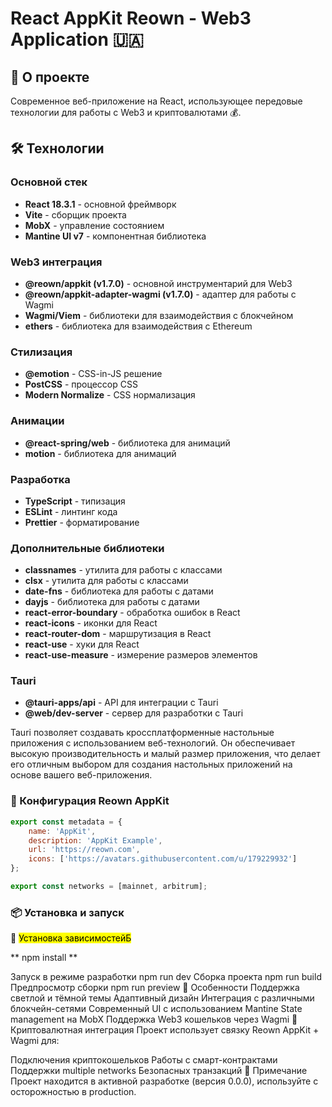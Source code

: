 # React AppKit Reown - Web3 Application 🇺🇦

## 🚀 О проекте

Современное веб-приложение на React, использующее передовые технологии для работы с Web3 и криптовалютами 💰.

## 🛠 Технологии

### Основной стек

- **React 18.3.1** - основной фреймворк
- **Vite** - сборщик проекта
- **MobX** - управление состоянием
- **Mantine UI v7** - компонентная библиотека

### Web3 интеграция

- **@reown/appkit (v1.7.0)** - основной инструментарий для Web3
- **@reown/appkit-adapter-wagmi (v1.7.0)** - адаптер для работы с Wagmi
- **Wagmi/Viem** - библиотеки для взаимодействия с блокчейном
- **ethers** - библиотека для взаимодействия с Ethereum

### Стилизация

- **@emotion** - CSS-in-JS решение
- **PostCSS** - процессор CSS
- **Modern Normalize** - CSS нормализация

### Анимации

- **@react-spring/web** - библиотека для анимаций
- **motion** - библиотека для анимаций

### Разработка

- **TypeScript** - типизация
- **ESLint** - линтинг кода
- **Prettier** - форматирование

### Дополнительные библиотеки

- **classnames** - утилита для работы с классами
- **clsx** - утилита для работы с классами
- **date-fns** - библиотека для работы с датами
- **dayjs** - библиотека для работы с датами
- **react-error-boundary** - обработка ошибок в React
- **react-icons** - иконки для React
- **react-router-dom** - маршрутизация в React
- **react-use** - хуки для React
- **react-use-measure** - измерение размеров элементов

### Tauri

- **@tauri-apps/api** - API для интеграции с Tauri
- **@web/dev-server** - сервер для разработки с Tauri

Tauri позволяет создавать кроссплатформенные настольные приложения с использованием веб-технологий. Он обеспечивает высокую производительность и малый размер приложения, что делает его отличным выбором для создания настольных приложений на основе вашего веб-приложения.

### 🔧 Конфигурация Reown AppKit

```javascript
export const metadata = {
    name: 'AppKit',
    description: 'AppKit Example',
    url: 'https://reown.com',
    icons: ['https://avatars.githubusercontent.com/u/179229932']
};

export const networks = [mainnet, arbitrum];
```

### 📦 Установка и запуск

💾 <mark>Установка зависимостейБ</mark>

**  npm install  **  

Запуск в режиме разработки
npm run dev
Сборка проекта
npm run build
Предпросмотр сборки
npm run preview
🎨 Особенности
Поддержка светлой и тёмной темы
Адаптивный дизайн
Интеграция с различными блокчейн-сетями
Современный UI с использованием Mantine
State management на MobX
Поддержка Web3 кошельков через Wagmi
🔐 Криптовалютная интеграция
Проект использует связку Reown AppKit + Wagmi для:

Подключения криптокошельков
Работы с смарт-контрактами
Поддержки multiple networks
Безопасных транзакций
📝 Примечание
Проект находится в активной разработке (версия 0.0.0), используйте с осторожностью в production.



